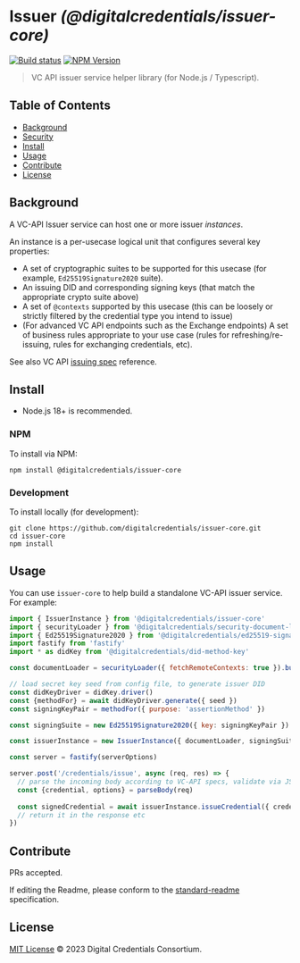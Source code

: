 # Issuer _(@digitalcredentials/issuer-core)_

[![Build status](https://img.shields.io/github/actions/workflow/status/digitalcredentials/issuer-core/main.yml?branch=main)](https://github.com/digitalcredentials/issuer-core/actions?query=workflow%3A%22Node.js+CI%22)
[![NPM Version](https://img.shields.io/npm/v/@digitalcredentials/issuer-core.svg)](https://npm.im/@digitalcredentials/issuer-core)

> VC API issuer service helper library (for Node.js / Typescript).

## Table of Contents

- [Background](#background)
- [Security](#security)
- [Install](#install)
- [Usage](#usage)
- [Contribute](#contribute)
- [License](#license)

## Background

A VC-API Issuer service can host one or more issuer _instances_. 

An instance is a per-usecase logical unit that configures several key properties:
- A set of cryptographic suites to be supported for this usecase (for example, `Ed25519Signature2020` suite).
- An issuing DID and corresponding signing keys (that match the appropriate crypto suite above)
- A set of `@contexts` supported by this usecase (this can be loosely or strictly filtered by the credential type you intend to issue)
- (For advanced VC API endpoints such as the Exchange endpoints) A set of business rules appropriate to your use case (rules for refreshing/re-issuing, rules for exchanging credentials, etc).

See also VC API [issuing spec](https://w3c-ccg.github.io/vc-api/#issuing) reference.

## Install

- Node.js 18+ is recommended.

### NPM

To install via NPM:

```
npm install @digitalcredentials/issuer-core
```

### Development

To install locally (for development):

```
git clone https://github.com/digitalcredentials/issuer-core.git
cd issuer-core
npm install
```

## Usage

You can use `issuer-core` to help build a standalone VC-API issuer service.
For example:

```js
import { IssuerInstance } from '@digitalcredentials/issuer-core'
import { securityLoader } from '@digitalcredentials/security-document-loader'
import { Ed25519Signature2020 } from '@digitalcredentials/ed25519-signature-2020'
import fastify from 'fastify'
import * as didKey from '@digitalcredentials/did-method-key'

const documentLoader = securityLoader({ fetchRemoteContexts: true }).build()

// load secret key seed from config file, to generate issuer DID
const didKeyDriver = didKey.driver()
const {methodFor} = await didKeyDriver.generate({ seed })
const signingKeyPair = methodFor({ purpose: 'assertionMethod' })

const signingSuite = new Ed25519Signature2020({ key: signingKeyPair })

const issuerInstance = new IssuerInstance({ documentLoader, signingSuite })

const server = fastify(serverOptions)

server.post('/credentials/issue', async (req, res) => {
  // parse the incoming body according to VC-API specs, validate via JSON Schema ...
  const {credential, options} = parseBody(req)
  
  const signedCredential = await issuerInstance.issueCredential({ credential, options })
  // return it in the response etc
})
```

## Contribute

PRs accepted.

If editing the Readme, please conform to the
[standard-readme](https://github.com/RichardLitt/standard-readme) specification.

## License

[MIT License](LICENSE.md) © 2023 Digital Credentials Consortium.
